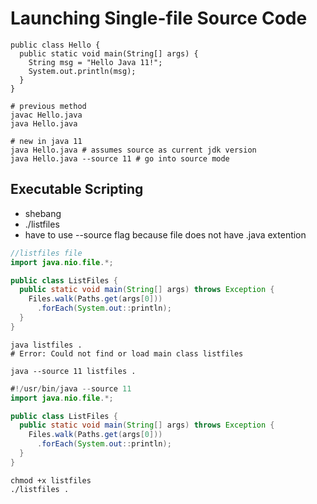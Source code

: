 # Launching Single-file Source Code

```shell
public class Hello {
  public static void main(String[] args) {
    String msg = "Hello Java 11!";
    System.out.println(msg);
  }
}
```
```shell
# previous method
javac Hello.java
java Hello.java

# new in java 11
java Hello.java # assumes source as current jdk version
java Hello.java --source 11 # go into source mode
```

## Executable Scripting

- shebang
- ./listfiles
- have to use --source flag because file does not have .java extention


```java
//listfiles file
import java.nio.file.*;

public class ListFiles {
  public static void main(String[] args) throws Exception {
    Files.walk(Paths.get(args[0]))
      .forEach(System.out::println);
  }
}
```

```shell
java listfiles .
# Error: Could not find or load main class listfiles

java --source 11 listfiles .
```

```java
#!/usr/bin/java --source 11
import java.nio.file.*;

public class ListFiles {
  public static void main(String[] args) throws Exception {
    Files.walk(Paths.get(args[0]))
      .forEach(System.out::println);
  }
}
```

```shell
chmod +x listfiles
./listfiles .
```
